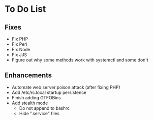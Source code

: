 # To Do List

## Fixes

- Fix PHP
- Fix Perl
- Fix Node
- Fix JJS
- Figure out why some methods work with systemctl and some don't

## Enhancements

- Automate web server poison attack (after fixing PHP)
- Add /etc/rc.local startup persistence
- Finish adding GTFOBins
- Add stealth mode
	- Do not append to bashrc
	- Hide ".service" files
